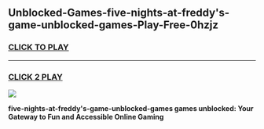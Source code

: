 
## Unblocked-Games-five-nights-at-freddy's-game-unblocked-games-Play-Free-0hzjz
<h3>
<a href="https://premium76.site?title=five-nights-at-freddy's-game-unblocked-games&ref=15A">CLICK TO PLAY</a></h3>
<hr>

<h3>
<a href="https://premium76.site?title=five-nights-at-freddy's-game-unblocked-games&ref=15A">CLICK 2 PLAY</a>
  
</h3>

<a href="https://premium76.site?title=five-nights-at-freddy's-game-unblocked-games&ref=15A"><img src="https://clearcache.store/games.png"></a>


**five-nights-at-freddy's-game-unblocked-games games unblocked: Your Gateway to Fun and Accessible Online Gaming**
